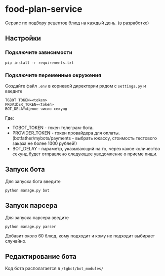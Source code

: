 # food-plan-service
Сервис по подбору рецептов блюд на каждый день.
(в разработке)

## Настройки

### Подключите зависимости
```
pip install -r requirements.txt
```
### Подключите переменные окружения
Создайте файл `.env` в корневой директории рядом с `settings.py` и введите
```
TGBOT_TOKEN=<token>
PROVIDER_TOKEN=<token>
BOT_DELAY=Целое число секунд
```
Где:
- TGBOT_TOKEN - токен телеграм-бота.  
- PROVIDER_TOKEN - токен провайдера для оплаты. (botfather/mybots/payments - выбрать юкассу, стоимость тестового заказа не более 1000 рублей!)
- BOT_DELAY - параметр, указывающий на то, через какое количество секунд будет отправлено следующее уведомление о приеме пищи.
## Запуск бота
Для запуска бота введите
```
python manage.py bot
```
## Запуск парсера
Для запуска парсера введите
```
python manage.py parser
```
Добавит около 60 блюд, кому подходит и кому не подходит выбирает случайно.

## Редактирование бота
Код бота располагается в `/tgbot/bot_modules/`
